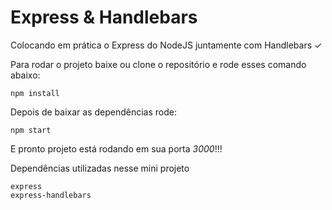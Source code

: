# Express & Handlebars

Colocando em prática o Express do NodeJS juntamente com Handlebars ✓

Para rodar o projeto baixe ou clone o repositório e rode esses comando abaixo:

```
npm install
```

Depois de baixar as dependências rode:

```
npm start
```

E pronto projeto está rodando em sua porta <i>3000</i>!!!

Dependências utilizadas nesse mini projeto<br>
```
express
express-handlebars
```
